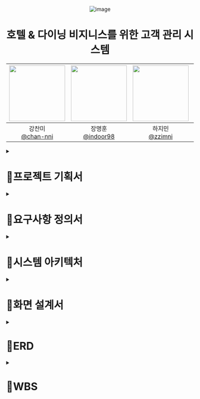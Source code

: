 
<div align=center>

![image](https://github.com/kinggodgeneralteam2/BE05-FIN-2TEAM-MINGLECRM-BACKEND/assets/98157935/24493327-b0ba-43ea-97c7-431144693501)

<h1 align=center> 호텔 & 다이닝 비지니스를 위한 고객 관리 시스템 </h1>

 
|<img src="https://avatars.githubusercontent.com/u/85616993?v=4" width="150" height="150"/>|<img src="https://avatars.githubusercontent.com/u/98157935?v=4" width="150" height="150"/>|<img src="https://avatars.githubusercontent.com/u/65129708?v=4" width="150" height="150"/>|<img src="https://avatars.githubusercontent.com/u/156767787?v=4" width="150" height="150"/>|<img src="https://avatars.githubusercontent.com/u/155680893?v=4" width="150" height="150"/>|
|:-:|:-:|:-:|:-:|:-:|
|강찬미<br/>[@chan-nni](https://github.com/chan-nni)|장명훈<br/>[@indoor98](https://github.com/indoor98)|하지민<br/>[@zzimni](https://github.com/zzimni)|김동욱<br/>[@hsw50108](https://github.com/hsw50108)|권성지<br/>[@holyplace129](https://github.com/holyplace129)|

</div>

 <details>
 <summary>
    <h1>🌼프로젝트 기획서</h1>
  </summary>

<h2> 프로젝트 개요 </h2>
# **프로젝트 개요**

---

- 팀 명 : Mingle
    
    ![image](https://github.com/kinggodgeneralteam2/BE05-FIN-2TEAM-MINGLECRM-BACKEND/assets/98157935/7a6d76e4-0092-4b8c-8921-011285b5ebed)

    
    - Mingle은 “섞이다” 라는 의미를 가진 영단어입니다. 서로 다른 생각, 배경, 경험을 가진 사람들이 상호작용하고 협력하여 새로운 아이디어를 창출한다는 의미를 담아 팀 이름을 지었습니다.
- 프로젝트 명칭 : Mingle-CRM
    - Mingle 팀이 만들었다는 의미에서 프로젝트 명칭을 Mingle-CRM으로 결정하였습니다.
- 프로젝트 기간 : 2024 5/8 ~ 7/3
- 팀원 : 강찬미, 권성지, 김동욱, 장명훈, 하지민
- 프로젝트 요약 : 호텔&다이닝 서비스를 제공하는 기업이 효과적으로 고객을 관리 하고 마케팅 업무를 수행할 수 있도록 보조하는 고객 관리 시스템입니다.

# **프로젝트 목표 및 타겟**

---

- 프로젝트 배경
    - 이전 PM(Personal Mobility) 업체의 CX팀의 인턴으로 근무했던 팀원은 업무에 불편함을 느꼈습니다. 성수기 기준 주 평균 4,000개의 문의 중 유의미한 인사이트를 도출해내는 것은 상당한 시간이 필요했습니다. 기존의 CRM서비스는 불특정 다수의 기업에게 서비스하기 때문에 사용하는 기업에게 불필요한 결과들까지 보여지는 것이 문제였습니다.
    - 저희는 호텔과 다이닝 서비스 기업을 상정하고, 이를 위한 고객 관리에 특화된 기능을 구현하는 것을 최우선 목표로 정했습니다.

- 프로젝트 목표
    - 프로젝트의 핵심 목표는 이용자(호텔/다이닝 서비스 관계자)들이 본인의 업무를 효율적/효과적으로 수행할 수 있도록 돕는 것입니다.
    - 따라서 이를 위해 단순한 고객 데이터 조회를 넘어 생성형 AI를 사용한 고객 리뷰 요약, 통계 생성 및 시각화, 이메일 추적 등을 주요 목표로 삼았습니다.

# **주요 기능**

---

### 사용자 관리

- 고객 관리 시스템을 사용하는 직원들을 관리하는 기능입니다.
- 직급 별로 접근할 수 있는 API에 차이를 두었습니다.
- 최고 관리자인 MANAGER의 경우 다른 직원들의 정보를 조회/수정/생성/삭제 할 수 있는 권한을 갖습니다.

### 고객 관리

- 사용자는 고객 정보를 관리하고 관련 작업을 수행할 수 있습니다.
- 고객 정보 보호를 위한 전체 목록 조회 시 Masking 처리 및 사용자가 특정 고객의 상세 정보를 조회할 경우 로그를 남기도록 구현하였습니다.
- 특정 고객과 관련된 정보 / 예약 / 결제 / 바우처 등을 목적에 맞게 다중 조건을 사용하여 조회할 수 있습니다.

### 마케팅 ( 이메일 )

- 사용자는 고객에게 메일을 통하여 마케팅 업무를 수행할 수 있습니다.
- 이벤트 안내 이메일, 바우처 발급 안내 이메일을 보낼 수 있습니다.
- 고객의 메일 열람 여부와 열람 시간을 추적할 수 있습니다.

### 문의 & 상담

- 사용자는 고객이 작성한 문의 내역을 확인할 수 있으며 이에 대한 답변을 작성 및 수정할 수 있습니다.
- 만일 고객의 문의 내역에 대한 조치가 필요한 경우 조치 내역과 그 여부에 대해 관리, 추적할 수 있는 기능을 구현하였습니다.

### 통계

- 효과적으로 호텔 및 다이닝 고객을 관리하기 위해 도움이 되는 인사이트를 제공하는 통계 정보를 확인할 수 있습니다.
- 차트, 막대 그래프, 테이블 등 각각의 통계 정보에 적합한 형태로 데이터를 확인할 수 있도록 시각화 하였습니다.

### 사용 기술 스택

---

**Backend**

- Java17
- JPA ( Hibernate, QueryDSL )
- Spring Boot 3
- Spring Security 6 & Jwt
- Redis
- H2 in-memory ( 개발 전용 )
- MariaDB ( 배포 시 사용 )
- Swagger
- Spring Ai
- Spring Batch
- Junit5

**Frontend**

- Vue3
- Quasar
- Pinia ( 상태 관리 )

**CI/CD**

- Docker & Docker Hub
- CI : Git Actions
- CD : AWS(EC2, S3, Code Deploy?, Cloud Front)
</details>

 <details>
 <summary>
   <h1> 🌼요구사항 정의서 </h1>
  </summary>
  
<h1> 요구사항 정의서 </h1>
**📌 목적**

- 호텔 & 다이닝 고객 관리를 위한 서비스

**📌  권한 분류**

- Manager / Staff / Marketer / Consultant 구별 - 이 모두를 통틀어 직원이라 하겠음
- 권한 별로 수행할 수 있는 기능에 차이가 있습니다.
    - Manager : 모든 권한을 갖고 있습니다. 시스템의 Admin 계정 역할도 수행합니다.
    - Staff : 스태프는 호텔 데스크 직원입니다. 따라서 고객 정보 조회 / 예약 확인 등 응대 관련 기능에 접근이 가능합니다.
    - Marketer : 기업에서 마케팅을 담당하는 직원입니다. 마케팅을 위한 고객 관련 통계 정보에 접근이 가능합니다.
    - Consultant : 고객의 문의(또는 상담)를 담당하는 직원입니다. 고객의 문의 상담과 관련된 기능에 접근이 가능합니다.

**📌  계정**

- 회원가입
    - 직원들은 이름, 이메일(인증 필요), 비밀번호 데이터를 입력해 회원가입을 할 수 있습니다.
        - 회원가입 시 이메일 인증이 필요합니다.
        - 비밀번호는 암호화되어 데이터베이스에 저장됩니다.
- 로그인
    - 직원들은 이메일과 비밀번호를 입력해 로그인을 할 수 있습니다.
    - **로그인 시 투 팩터 인증을 사용합니다.**
        - 로그인 시 이메일로 난수를 보낸 후 이를 입력하는 방식으로 인증합니다.
- 로그아웃
    - 직원들은 로그아웃 버튼을 눌러 로그아웃을 할 수 있습니다.
- 계정 수정
    - 직원들은 비밀번호를 수정할 수 있습니다.
        - 수정 시에도 투 팩터 인증을 사용 ( 보류 )
    - ~~직원들은 비밀번호를 찾을 수 있습니다.~~
        - 비밀번호 찾기 시에도 이메일 인증이 필요합니다. ( 보류 )
- 회원 탈퇴
    - 매니저는 직원을 탈퇴 시킬 수 있다. ( 보류 )
    - 직원은 본인의 계정을 탈퇴할 수 있다. ( 보류 )

**📌 매니저(Admin) 기능**

- 매니저는 직원이 회원가입 시 승인 / 거부를 할 수 있습니다.
    - 승인 / 거부 요청은 로그로 남습니다.
- 매니저는 직원 리스트(이메일, 이름, 직책(권한)) 를 볼 수 있습니다.
- **매니저는 특정 직원이 고객 상세 정보에 접근한 로그 기록을 확인할 수 있습니다.**

**📌 고객 (정보) 관리**

- 고객 등급은(NEW, BASIC, VIP, VVIP) 4가지로 나누어진다.
- 고객 성별은(FEMALE, MALE) 2가지로 나누어진다.

- **고객 목록**
- 직원은 고객 관리 탭에서 고객 목록(고객 이름, 고객 등급, 전화번호, 담당자,  생년월일, 리워드 잔액)을 조회(고객 상세 정보는 마스킹 처리) 할 수 있다.
- 직원은 고객 관리 고객명, 등급, 성별로 검색이 가능하다.

- **고객 상세 - 고객 요약**
- 직원은 고객 상세 **고객 요약** 탭에서 고객 ID, 고객 이름, 고객 등급, 전화번호, 주소, 담당자, 메모, 성별, 생일, 나이를 조회할 수 있다.
- 직원은 고객 상세에서 고객에 대한 메모를 등록, 수정, 삭제할 수 있다.

- **고객 상세 - 고객 선호도 내역**
- 직원은 고객 선호 사항(흡연 여부, 방문 목적, 반려동물 동반 여부, 선호 체크인 / 체크아웃 시간, 식이 제한, 유입 경로, 관심사, 아침 식사 선호 여부)을 확인할 수 있다.

- **고객 상세 - 예약 내역(호텔 예약)**
- 직원은 고객 예약 날짜, 고객명, 전화번호, 호텔명 방 유형을 확인할 수 있다.
- 직원은 고객 예약 날짜, 고객명, 전화번호, 호텔명 방 유형을 검색할 수 있다.
- 직원은  호텔 상세 예약 정보에서 고객 예약 날짜, 고객명, 전화번호, 호텔명, 방 유형, 고객명을 검색할 수 있다.

- **고객 상세 - 예약 내역(다이닝 예약)**
- 직원은 예약 날짜, 방문 날짜, 총 가격, 음식(총 가격)을 확인 할 수 있다.
- 직원은 예약 날짜, 방문 날짜, 총 가격, 음식(총 가격)을 검색 할 수 있다.

- **고객 상세 - 상담내역**
- 직원은 고객명, 전화번호, 문의 날짜, 문의 타입, 답변 여부를 확인할 수 있다.
- 직원은 고객명, 전화번호, 문의 날짜, 문의 타입, 답변 여부를 검색할 수 있다.
- 직원은 고객 문의 상세에서 고객명, 전화번호, 문의 날짜, 문의 타입, 답변 여부, 담당 직원명, 문의 제목, 문의 내용, 문의 상태를 조회할 수 있다.

- 고객 상세 - 결제 내역
- 직원은 고객명, 전화번호, 결제 종류, 결제 금액, 결제 날짜, 환불 여부를 조회할 수 있다.
- 직원은 고객명, 전화번호, 결제 종류, 결제 금액, 결제 날짜, 환불 여부를 검색할 수 있다.
- 직원은 고객명, 전화번호, 결제 종류, 할인 전 금액, 할인 금액,  결제 금액, 결제 날짜, 환불 여부, 환불 날짜, 리워드 생성 금액, 결제 지점을 조회할 수 있다.

- **고객 상세 - 바우처 내역**
- 직원은 바우처 ID, 요청 날짜, 인증 여부, 인증 날짜, 전환 여부, 전환 날짜, 발급자 ID, 승인자 ID, 고객 ID, 금액을 조회할 수 있다.
- 직원은 바우처 ID, 요청 날짜, 인증 여부, 인증 날짜, 전환 여부, 전환 날짜, 발급자 ID, 승인자 ID, 고객 ID, 금액을 검색할 수 있다.
- 직원은 바우처 상세 내역에서 바우처 ID, 요청 날짜, 인증 여부, 인증 날짜, 전환 여부, 전환 날짜, 발급자 ID, 승인자 ID, 고객 ID, 금액을 조회할 수 있다.

- **고객 상세 - 리워드 내역**
- 직원은 고객 ID, 리워드 총금액을 조회할 수 있다.

**📌 리워드 & 바우처**

- 상품권 개념의 바우처가 존재한다.
- 바우처는 리워드(포인트 개념)로 변환하여 사용할 수 있다.
- 스태프는 바우처 발급을 신청할 수 있다.
- 매니저는 스태프가 신청한 바우처 발급을 승인 / 거절할 수 있다.
- 결제 시 회원등급에 따라 리워드가 적립됩니다.
    - 웰컴 : 첫방문 바우처 지급, 실버 : 3%, 골드 : 4%, VIP : 5%

**📌 매출 관리**

- 매니저는 기간을 설정하여 판매/결제 내역(결제 id, 총 가격(할인 적용 전), 결제 금액, 결제 장소(어느 지점), 결제 수단, 결제 시간, 결제 상태(환불 여부), 포인트 사용, 바우처 사용,  모든 결제 상품 )을 조회할 수 있다.
    - 결제 내역은 결제 상품/서비스, 바우처 사용 여부, 금액, 지불 방법, 날짜, 호텔 지점을 포함한다.

**📌 마케팅 관리**

- 마케터는 이메일을 활용하여 고객들에게 이벤트 공지와 할인권 공지를 발송할 수 있다. (SMTP)
- **마케터는 메일을 받은 고객의 행태 분석( 메일 열람 여부, 메일에 포함 된 링크 접속 여부 )을 할 수 있다.**

**📌  문의 관리**

- 문의는 전화 문의 / 현장 문의 / 온라인 문의 세 타입이 존재한다.
    - 전화 문의 / 현장 문의는 상담사가 해당 통화 내용을 메모할 수 있도록 한다.
    - 온라인 문의는 상담사가 답변을 할 경우에 고객에게 답변 알림 메일을 보낸다.
- 상담원은 문의내용을 작성할 수 있다.
    - 고객명, 문의 일시, 연락처, 문의 유형, 문의 결과, 문의 내용
- 직원은 문의 목록을 조회할 수 있다.
    - 고객명, 답변자, 문의일자, 답변일자, 답변 여부, 문의 내용, 조치 필요 여부, 조치 내용
- 직원들은 문의 상세 내용을 조회할 수 있다.
    - 고객명, 답변자, 문의일자, 답변일자, 문의 제목, 답변 여부, 문의 내용, 답변 제목, 답변 내용, 조치 필요 여부, 조치 내용

**📌 리뷰**

- 호텔 RoomType은 다음과 같습니다.
    
    Superior, Deluxe Double, Deluxe Twin, Premier Suite,
    
    Executive Suite, Residential Suite, Plaza Suite,
    
    Presidential Suite, Royal Suite
    
- 직원은 호텔 고객이 작성한 리뷰를 기간 / 작성자 / 룸 타입 옵션을 사용하여 조회할 수 있습니다.
- 직원은 호텔 고객이 작성한 리뷰를 기간 / 룸 타입 옵션을 사용하여 요약문을 생성하고, 조회할 수 있습니다.
- 직원은 다이닝 고객이 작성한 리뷰를 기간 / 작성자 / 식당 옵션을 사용하여 조회할 수 있습니다.
- 직원은 다이닝 고객이 작성한 리뷰를 기간 / 식당 옵션을 사용하여 요약문을 생성하고, 조회할 수 있습니다.

**📌 이메일**

- 직원은 이메일을 발송할 수 있습니다. (단일 고객 발송 / 단체 고객 발송)
    - 이메일 발송은 하나의 이벤트로 저장됩니다.
- 직원은 이메일 발송 로그를 기간별로 조회할 수 있습니다.
- 직원은 이벤트 별 총 발신자 수와 열람한 고객 수를 확인할 수 있습니다.
- 고객의 이메일 열람 여부와 열람 시간을 조회할 수 있습니다.

**📌  통계 관리**

- 직원은 기간을 설정하여 고객 신규 유입자 수를 조회할 수 있다.
- 직원은 기간을 설정하여 방문 고객을 조회할 수 있다.
- 직원은 특정 그룹 별 고객 **재방문율**을 조회할 수 있다.
    - 직원은 고객 카테고리를 설정해 고객 통계를 조회할 수 있다. (성별 별, 나이 별, 거주지 별)
    - 재방문율 = 두 번 이상 방문 고객 / 총 고객 수
- 직원은 특정 방문 횟수 이상인 고객을 조회할 수 있다.
- 직원은 월/주/일 별 예약 수를 조회할 수 있다.
- 직원은 월/주/일 별 판매된 방 수를 조회할 수 있다.
- 생일 1주일 전 고객에게 자동으로 바우처를 제공한다.
    - 등급 별 차등 지급
- 고객을 카테고리에 맞게 클러스터링 해준다. ( 성별 별, 나이 별, 거주지 별 등등 )
- 직원은 고객에게 전송한 마케팅 이메일의 성과를 조회할 수 있다.(이메일 조회 수, 이메일 내 링크 접속 수)
- 직원은 기간을 설정하여 판매된 상품(dish) 수를 조회할 수 있다.
- 직원은 기간을 설정하여 고객 그룹 별 많이 구매한 상품 순위 목록을 조회할 수 있다.
- 발송한 이벤트 이메일에 대한 열람율 및 포함된 링크 클릭율을 시각화하여 볼 수 있다.
   
</details>

 <details>
 <summary>
   <h1>🌼시스템 아키텍처 </h1> 
  </summary>
 
  ![mingle 시스템 아키텍쳐](https://github.com/kinggodgeneralteam2/BE05-FIN-2TEAM-MINGLECRM-BACKEND/assets/85616993/f34f0d93-e69b-4189-9a3d-386b6e714efb)
  
</details>

 <details>
 <summary>
 <h1> 🌼화면 설계서 </h1>
   
  </summary>
  
  ![MINGLE-CRM 화면 설계서](https://www.figma.com/design/ll1i2Pv3HODK5NsBfh0ksr/MINGLE-CRM-%ED%99%94%EB%A9%B4%EC%84%A4%EA%B3%84%EC%84%9C?t=lpLTWqRIYJjgrV29-1)
  
</details>


 <details>
 <summary>
  <h1>  🌼ERD </h1>
  </summary>
  <img width="1039" alt="스크린샷 2024-05-20 오전 10 51 37" src="https://github.com/kinggodgeneralteam2/BE05-FIN-2TEAM-MINGLECRM-BACKEND/assets/98157935/2b0bfef2-19e0-45c6-bfca-202a21ede0be">

</details>

 <details>
 <summary>
   <h1> 🌼WBS </h1>
  </summary>
   
  ![image](https://github.com/kinggodgeneralteam2/BE05-FIN-2TEAM-MINGLECRM-BACKEND/assets/98157935/93b66f1b-be44-4349-9ed0-ae2dfdf30701)



</details>


